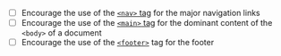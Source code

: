- [ ] Encourage the use of the [`<nav>` tag](http://html5doctor.com/nav-element/) for the major navigation links
- [ ] Encourage the use of the [`<main>` tag](https://www.w3schools.com/tags/tag_main.asp) for the dominant content of the `<body>` of a document
- [ ] Encourage the use of the [`<footer>`](https://www.w3schools.com/TagS/tag_footer.asp) tag for the footer
